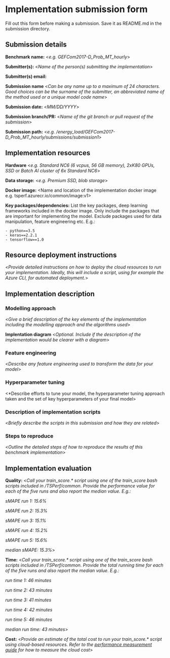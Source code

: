 # Implementation submission form

Fill out this form before making a submission. Save it as README.md in the submission directory.

## Submission details

**Benchmark name:** <*e.g. GEFCom2017-D_Prob_MT_hourly*>

**Submitter(s):** <*Name of the person(s) submitting the implementation*>

**Submitter(s) email:**

**Submission name** <*Can be any name up to a maximum of 24 characters. Good choices can be the surname of the submitter, an abbreviated name of the method used or a unique model code name*>

**Submission date:** <*MM/DD/YYYY*>

**Submission branch/PR:** <*Name of the git branch or pull request of the submission*>

**Submission path:** <*e.g. /energy_load/GEFCom2017-D_Prob_MT_hourly/submissions/submission1*>

## Implementation resources

**Hardware** <*e.g. Standard NC6 (6 vcpus, 56 GB memory), 2xK80 GPUs, SSD* or *Batch AI cluster of 6x Standard NC6*>

**Data storage:** <*e.g. Premium SSD, blob storage*>

**Docker image:** <Name and location of the implementation docker image e.g. tsperf.azurecr.io/common/image:v1>

**Key packages/dependencies:**
List the key packages, deep learning frameworks included in the docker image. Only include the packages that are important for implementing the model. Exclude packages used for data manipulation, feature engineering etc. E.g.:
    
    - python==3.5
    - keras==2.2.1
    - tensorflow==1.0

## Resource deployment instructions

<*Provide detailed instructions on how to deploy the cloud resources to run your implementation. Ideally, this will include a script, using for example the Azure CLI, for automated deployment.*>

## Implementation description

### Modelling approach

<*Give a brief description of the key elements of the implementation including the modelling approach and the algorithms used*>

**Implentation diagram** <*Optional. Include if the description of the implementation would be clearer with a diagram*>

### Feature engineering

<*Describe any feature engineering used to transform the data for your model*>

### Hyperparameter tuning

<*Describe efforts to tune your model, the hyperparameter tuning approach taken and the set of key hyperparameters of your final model>

### Description of implementation scripts

<*Briefly describe the scripts in this submission and how they are related*>

### Steps to reproduce

<*Outline the detailed steps of how to reproduce the results of this benchmark implementation*>

## Implementation evaluation

**Quality:** <*Call your train_score.\* script using one of the train_score bash scripts included in /TSPerf/common. Provide the performance value for each of the five runs and also report the median value. E.g.:*

*sMAPE run 1: 15.6%*

*sMAPE run 2: 15.3%*

*sMAPE run 3: 15.1%*

*sMAPE run 4: 15.2%*

*sMAPE run 5: 15.6%*

*median sMAPE: 15.3%*>

**Time:** <*Call your train_score.\* script using one of the train_score bash scripts included in /TSPerf/common. Provide the total running time for each of the five runs and also report the median value. E.g.:*

*run time 1: 46 minutes*

*run time 2: 43 minutes*

*run time 3: 41 minutes*

*run time 4: 42 minutes*

*run time 5: 46 minutes*

*median run time: 43 minutes*>

**Cost:** <*Provide an estimate of the total cost to run your train_score.\* script using cloud-based resources. Refer to the [performance measurement guide](/internal_docs/performance_measurement_guide.md) for how to measure the cloud cost*>